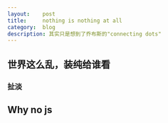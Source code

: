 ```yaml
---
layout:    post
title:     nothing is nothing at all
category:  blog
description: 其实只是想到了乔布斯的"connecting dots"
---
```


## 世界这么乱，装纯给谁看

### 扯淡


## Why no js